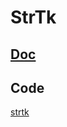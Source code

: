 # StrTk



## [Doc](http://www.partow.net/programming/strtk/index.html)



## Code

[strtk](https://github.com/ArashPartow/strtk)